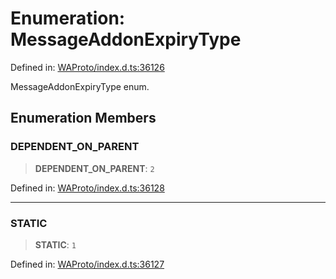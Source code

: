 # Enumeration: MessageAddonExpiryType

Defined in: [WAProto/index.d.ts:36126](https://github.com/Fokusdotid/bail/blob/546bbbb35e652e95f45982a71bee62b2c682e4eb/WAProto/index.d.ts#L36126)

MessageAddonExpiryType enum.

## Enumeration Members

### DEPENDENT\_ON\_PARENT

> **DEPENDENT\_ON\_PARENT**: `2`

Defined in: [WAProto/index.d.ts:36128](https://github.com/Fokusdotid/bail/blob/546bbbb35e652e95f45982a71bee62b2c682e4eb/WAProto/index.d.ts#L36128)

***

### STATIC

> **STATIC**: `1`

Defined in: [WAProto/index.d.ts:36127](https://github.com/Fokusdotid/bail/blob/546bbbb35e652e95f45982a71bee62b2c682e4eb/WAProto/index.d.ts#L36127)
